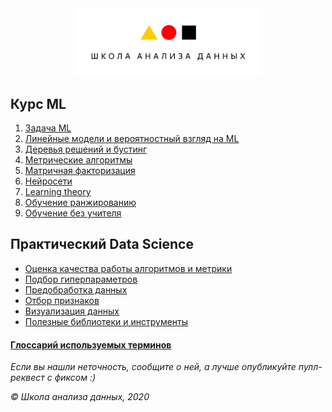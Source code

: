 <div align="center">
    <img src="./imgs/shad.png"  width="300">
</div>


## Курс ML

1. [Задача ML](./chapters/Intro.md)
2. [Линейные модели и вероятностный взгляд на ML](#)
3. [Деревья решений и бустинг](#)
4. [Метрические алгоритмы](#)
5. [Матричная факторизация](#)
6. [Нейросети](#)
7. [Learning theory](#)
8. [Обучение ранжированию](#)
9. [Обучение без учителя](#)


## Практический Data Science
- [Оценка качества работы алгоритмов и метрики](#)
- [Подбор гиперпараметров](#)
- [Предобработка данных](#)
- [Отбор признаков](#)
- [Визуализация данных](#)
- [Полезные библиотеки и инструменты](#)


#### [Глоссарий используемых терминов](#)

<hline />
<em>
Если вы нашли неточность, сообщите о ней, а лучше опубликуйте пулл-реквест с фиксом :)

© Школа анализа данных, 2020
</em>
